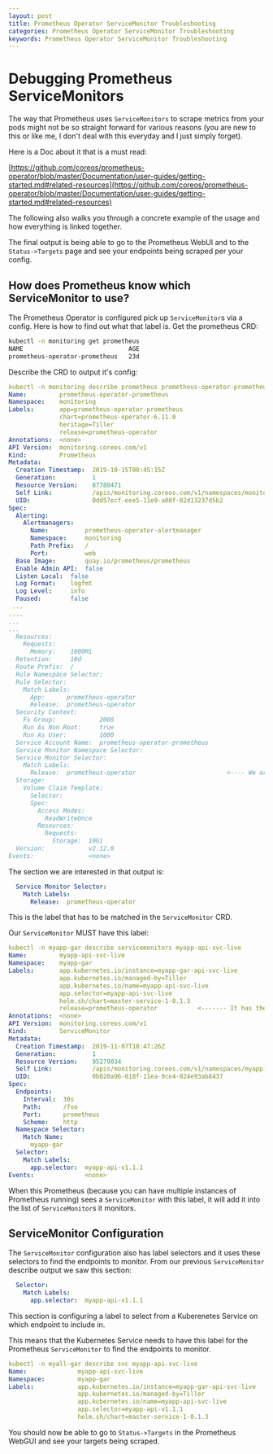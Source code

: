 ```yaml
---
layout: post
title: Prometheus Operator ServiceMonitor Troubleshooting
categories: Prometheus Operator ServiceMonitor Troubleshooting
keywords: Prometheus Operator ServiceMonitor Troubleshooting
---
```


# Debugging Prometheus ServiceMonitors

The way that Prometheus uses `ServiceMonitors` to scrape metrics from your pods might not be so straight
forward for various reasons (you are new to this or like me, I don't deal with this everyday and I just 
simply forget).

Here is a Doc about it that is a must read:

[https://github.com/coreos/prometheus-operator/blob/master/Documentation/user-guides/getting-started.md#related-resources](https://github.com/coreos/prometheus-operator/blob/master/Documentation/user-guides/getting-started.md#related-resources)

The following also walks you through a concrete example of the usage and how everything is linked together.

The final output is being able to go to the Prometheus WebUI and to the `Status->Targets` page and see your
endpoints being scraped per your config.

## How does Prometheus know which ServiceMonitor to use?

The Prometheus Operator is configured pick up `ServiceMonitor`s via a config.  Here is how to
find out what that label is.  Get the prometheus CRD:

```bash
kubectl -n monitoring get prometheus
NAME                             AGE
prometheus-operator-prometheus   23d
```

Describe the CRD to output it's config:

```yaml
kubectl -n monitoring describe prometheus prometheus-operator-prometheus
Name:         prometheus-operator-prometheus
Namespace:    monitoring
Labels:       app=prometheus-operator-prometheus
              chart=prometheus-operator-6.11.0
              heritage=Tiller
              release=prometheus-operator
Annotations:  <none>
API Version:  monitoring.coreos.com/v1
Kind:         Prometheus
Metadata:
  Creation Timestamp:  2019-10-15T00:45:15Z
  Generation:          1
  Resource Version:    87788471
  Self Link:           /apis/monitoring.coreos.com/v1/namespaces/monitoring/prometheuses/prometheus-operator-prometheus
  UID:                 0dd57ecf-eee5-11e9-a08f-02d13237d5b2
Spec:
  Alerting:
    Alertmanagers:
      Name:          prometheus-operator-alertmanager
      Namespace:     monitoring
      Path Prefix:   /
      Port:          web
  Base Image:        quay.io/prometheus/prometheus
  Enable Admin API:  false
  Listen Local:  false
  Log Format:    logfmt
  Log Level:     info
  Paused:        false
 ...
....
...
...
  Resources:
    Requests:
      Memory:    1000Mi
  Retention:     10d
  Route Prefix:  /
  Rule Namespace Selector:
  Rule Selector:
    Match Labels:
      App:      prometheus-operator
      Release:  prometheus-operator
  Security Context:
    Fs Group:            2000
    Run As Non Root:     true
    Run As User:         1000
  Service Account Name:  prometheus-operator-prometheus
  Service Monitor Namespace Selector:
  Service Monitor Selector:
    Match Labels:
      Release:  prometheus-operator                         <---- We are interested in this
  Storage:
    Volume Claim Template:
      Selector:
      Spec:
        Access Modes:
          ReadWriteOnce
        Resources:
          Requests:
            Storage:  10Gi
  Version:            v2.12.0
Events:               <none>
```

The section we are interested in that output is:

```yaml
  Service Monitor Selector:
    Match Labels:
      Release:  prometheus-operator
```

This is the label that has to be matched in the `ServiceMonitor` CRD.


Our `ServiceMonitor` MUST have this label:

```yaml
kubectl -n myapp-gar describe servicemonitors myapp-api-svc-live
Name:         myapp-api-svc-live
Namespace:    myapp-gar
Labels:       app.kubernetes.io/instance=myapp-gar-api-svc-live
              app.kubernetes.io/managed-by=Tiller
              app.kubernetes.io/name=myapp-api-svc-live
              app.selector=myapp-api-svc-live
              helm.sh/chart=master-service-1-0.1.3
              release=prometheus-operator			<------- It has the label
Annotations:  <none>
API Version:  monitoring.coreos.com/v1
Kind:         ServiceMonitor
Metadata:
  Creation Timestamp:  2019-11-07T18:47:26Z
  Generation:          1
  Resource Version:    95279034
  Self Link:           /apis/monitoring.coreos.com/v1/namespaces/myapp-gar/servicemonitors/myapp-api-svc-live
  UID:                 0b020a96-018f-11ea-9ce4-024e93ab8437
Spec:
  Endpoints:
    Interval:  30s
    Path:      /foo
    Port:      prometheus
    Scheme:    http
  Namespace Selector:
    Match Name:
      myapp-gar
  Selector:
    Match Labels:
      app.selector:  myapp-api-v1.1.1
Events:              <none>
```

When this Prometheus (because you can have multiple instances of Prometheus running) sees a `ServiceMonitor`
with this label, it will add it into the list of `ServiceMonitor`s it monitors.


## ServiceMonitor Configuration

The `ServiceMonitor` configuration also has label selectors and it uses these selectors to find the endpoints
to monitor.  From our previous `ServiceMonitor` describe output we saw this section:

```yaml
  Selector:
    Match Labels:
      app.selector:  myapp-api-v1.1.1
```

This section is configuring a label to select from a Kuberenetes Service on which endpoint to include in.

This means that the Kubernetes Service needs to have this label for the Prometheus `ServiceMonitor` to find
the endpoints to monitor.

```yaml
kubectl -n myall-gar describe svc myapp-api-svc-live
Name:              myapp-api-svc-live
Namespace:         myapp-gar
Labels:            app.kubernetes.io/instance=myapp-gar-api-svc-live
                   app.kubernetes.io/managed-by=Tiller
                   app.kubernetes.io/name=myapp-api-svc-live
                   app.selector=myapp-api-v1.1.1                        <------ Needs this lable in the Kube Service
                   helm.sh/chart=master-service-1-0.1.3
```                   

You should now be able to go to `Status->Targets` in the Prometheus WebGUI and see your targets being scraped.



